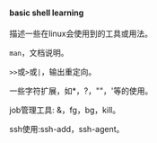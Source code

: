 #### basic shell learning
描述一些在linux会使用到的工具或用法。

`man`，文档说明。

`>>`或`>`或`|`，输出重定向。 

一些字符扩展，如*，?，""，'等的使用。

job管理工具: &，fg，bg，kill。

ssh使用:ssh-add，ssh-agent。
